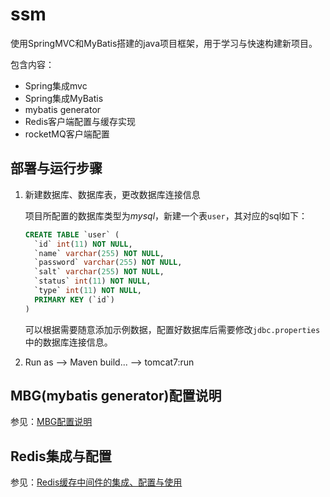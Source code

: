 # ssm

使用SpringMVC和MyBatis搭建的java项目框架，用于学习与快速构建新项目。

包含内容：
- Spring集成mvc
- Spring集成MyBatis
- mybatis generator
- Redis客户端配置与缓存实现
- rocketMQ客户端配置

## 部署与运行步骤

1. 新建数据库、数据库表，更改数据库连接信息

    项目所配置的数据库类型为*mysql*，新建一个表`user`，其对应的sql如下：
    ```sql
    CREATE TABLE `user` (
      `id` int(11) NOT NULL,
      `name` varchar(255) NOT NULL,
      `password` varchar(255) NOT NULL,
      `salt` varchar(255) NOT NULL,
      `status` int(11) NOT NULL,
      `type` int(11) NOT NULL,
      PRIMARY KEY (`id`)
    )
    ```
    可以根据需要随意添加示例数据，配置好数据库后需要修改`jdbc.properties`中的数据库连接信息。

2. Run as --> Maven build... --> tomcat7:run

## MBG(mybatis generator)配置说明

参见：[MBG配置说明](https://github.com/Sunxiai51/ssm/blob/master/MBG.md)

## Redis集成与配置

参见：[Redis缓存中间件的集成、配置与使用](https://github.com/Sunxiai51/Note/blob/master/Java/Redis%E7%BC%93%E5%AD%98%E4%B8%AD%E9%97%B4%E4%BB%B6%E7%9A%84%E9%9B%86%E6%88%90%E3%80%81%E9%85%8D%E7%BD%AE%E4%B8%8E%E4%BD%BF%E7%94%A8.md)